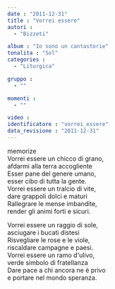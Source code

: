 ```yaml
---
date : "2011-12-31"
title : "Vorrei essere"
autori : 
  - "Bizzeti"

album : "Io sono un cantastorie"
tonalita : "Sol"
categories : 
  - "Liturgica"

gruppo : 
  - ""

momenti : 
  - ""

video : 
identificatore : "vorrei_essere"
data_revisione : "2011-12-31"
---
```

  
  
  
  
  
  
  
  
  
memorize  
 Vorrei essere un chicco di grano,  
 afdarmi alla terra accogliente  
 Esser pane del genere umano,  
 esser cibo di tutta la gente.  
 Vorrei essere un tralcio di vite,  
 dare grappoli dolci e maturi  
 Rallegrare le mense imbandite,  
 render gli animi forti e sicuri.  
  
  
 Vorrei essere un raggio di sole,  
 asciugare i bucati distesi  
 Risvegliare le rose e le viole,  
 riscaldare campagne e paesi.  
 Vorrei essere un ramo d'ulivo,  
 verde simbolo di fratellanza  
 Dare pace a chi ancora ne è privo  
 e portare nel mondo speranza.  
  
  
  
  

